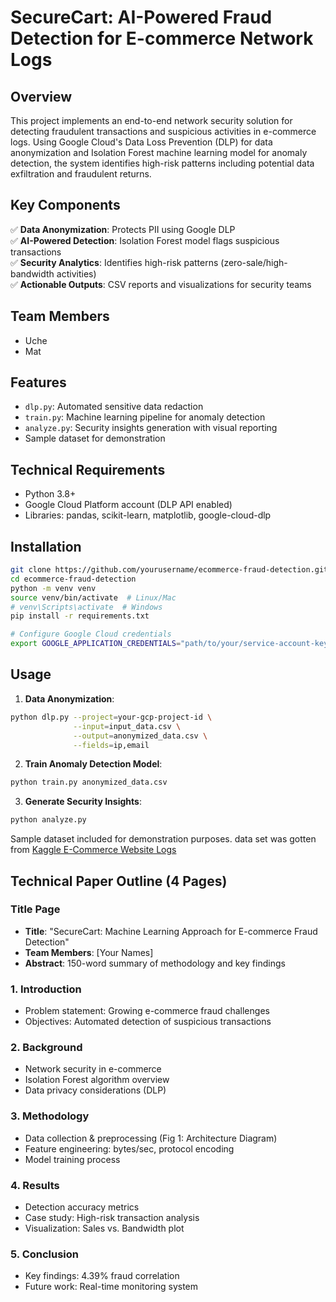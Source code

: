 # SecureCart: AI-Powered Fraud Detection for E-commerce Network Logs

## Overview

This project implements an end-to-end network security solution for detecting fraudulent transactions and suspicious activities in e-commerce logs. Using Google Cloud's Data Loss Prevention (DLP) for data anonymization and Isolation Forest machine learning model for anomaly detection, the system identifies high-risk patterns including potential data exfiltration and fraudulent returns.

## Key Components

✅ **Data Anonymization**: Protects PII using Google DLP  
✅ **AI-Powered Detection**: Isolation Forest model flags suspicious transactions  
✅ **Security Analytics**: Identifies high-risk patterns (zero-sale/high-bandwidth activities)  
✅ **Actionable Outputs**: CSV reports and visualizations for security teams

## Team Members

- Uche
- Mat

## Features

- `dlp.py`: Automated sensitive data redaction
- `train.py`: Machine learning pipeline for anomaly detection
- `analyze.py`: Security insights generation with visual reporting
- Sample dataset for demonstration

## Technical Requirements

- Python 3.8+
- Google Cloud Platform account (DLP API enabled)
- Libraries: pandas, scikit-learn, matplotlib, google-cloud-dlp

## Installation

```bash
git clone https://github.com/yourusername/ecommerce-fraud-detection.git
cd ecommerce-fraud-detection
python -m venv venv
source venv/bin/activate  # Linux/Mac
# venv\Scripts\activate  # Windows
pip install -r requirements.txt

# Configure Google Cloud credentials
export GOOGLE_APPLICATION_CREDENTIALS="path/to/your/service-account-key.json"
```

## Usage

1. **Data Anonymization**:

```bash
python dlp.py --project=your-gcp-project-id \
              --input=input_data.csv \
              --output=anonymized_data.csv \
              --fields=ip,email
```

2. **Train Anomaly Detection Model**:

```bash
python train.py anonymized_data.csv
```

3. **Generate Security Insights**:

```bash
python analyze.py
```

Sample dataset included for demonstration purposes.
data set was gotten from [Kaggle E-Commerce Website Logs](https://www.kaggle.com/datasets/kzmontage/e-commerce-website-logs?resource=download)

## Technical Paper Outline (4 Pages)

### Title Page

- **Title**: "SecureCart: Machine Learning Approach for E-commerce Fraud Detection"
- **Team Members**: [Your Names]
- **Abstract**: 150-word summary of methodology and key findings

### 1. Introduction

- Problem statement: Growing e-commerce fraud challenges
- Objectives: Automated detection of suspicious transactions

### 2. Background

- Network security in e-commerce
- Isolation Forest algorithm overview
- Data privacy considerations (DLP)

### 3. Methodology

- Data collection & preprocessing (Fig 1: Architecture Diagram)
- Feature engineering: bytes/sec, protocol encoding
- Model training process

### 4. Results

- Detection accuracy metrics
- Case study: High-risk transaction analysis
- Visualization: Sales vs. Bandwidth plot

### 5. Conclusion

- Key findings: 4.39% fraud correlation
- Future work: Real-time monitoring system
